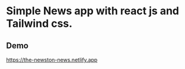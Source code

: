 #


#   Simple News app with react js and Tailwind css.



## Demo

https://the-newston-news.netlify.app
